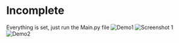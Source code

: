 # Incomplete
Everything is set, just run the Main.py file
![Demo1](https://user-images.githubusercontent.com/20887245/199195068-6d43a195-4f18-4b64-8a21-d2a5d9ef8022.png)
![Screenshot 1](https://user-images.githubusercontent.com/20887245/199438840-fa2e9d3e-5ab4-4b0b-9d9a-05668f367a2b.png)
![Demo2](https://user-images.githubusercontent.com/20887245/199199708-f6223c78-6ee0-410a-a1a8-cd327b99ffd9.gif)

